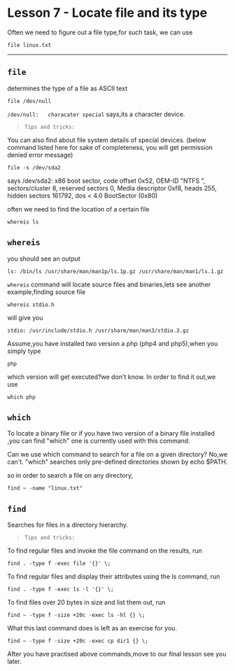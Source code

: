 

# Lesson 7 - Locate file and its type

Often we need  to figure out a file type,for such task,
we can use

	file linux.txt

----


## `file`

determines the type of a file as ASCII text

	file /dev/null
`/dev/null:   characater special` says,its a character device.

>`Tips and tricks:`

You can also find about file system details of special devices.
(below command listed here for sake of completeness, you will
get permission denied error message)

	file -s /dev/sda2

says
	/dev/sda2: x86 boot sector, code offset 0x52, OEM-ID "NTFS    ", 
	sectors/cluster 8, reserved sectors 0, Media descriptor 0xf8, 
	heads 255, hidden sectors 161792, dos &lt; 4.0 BootSector (0x80)

often we need to find the location of a certain file

	whereis ls
## `whereis`

you should see an output

	ls: /bin/ls /usr/share/man/man1p/ls.1p.gz /usr/share/man/man1/ls.1.gz 

`whereis` command will locate source files and binaries,lets
see another example,finding source file 

	whereis stdio.h

will give you

	stdio: /usr/include/stdio.h /usr/share/man/man3/stdio.3.gz

Assume,you have installed two version a php (php4 and php5),when you simply type 

	php
which version will get executed?we don't know. In order to find it out,we use

	which php

## `which`

To locate a binary file or if you have two version of a binary 
file installed ,you can find "which"  one is currently used with 
this command.

Can we use which command to search for a  file on a given directory?
No,we can't.  "which" searches only pre-defined directories shown 
by 
	echo $PATH. 

so in order to search a file on any directory,

	find ~ -name "linux.txt"

## `find`

Searches for files in a directory hierarchy.

>`Tips and tricks:`

To find regular files and invoke the file command on the results, run

	find . -type f -exec file '{}' \;

To find regular files and display their attributes using the ls command, run

	
	find . -type f -exec ls -l '{}' \;

To find files over 20 bytes in size and list them out, run


	find ~ -type f -size +20c -exec ls -hl {} \;

What this last command does is left as an exercise for you.

	find ~ -type f -size +20c -exec cp dir1 {} \;

After you have practised above commands,move to our final lesson see you later.
